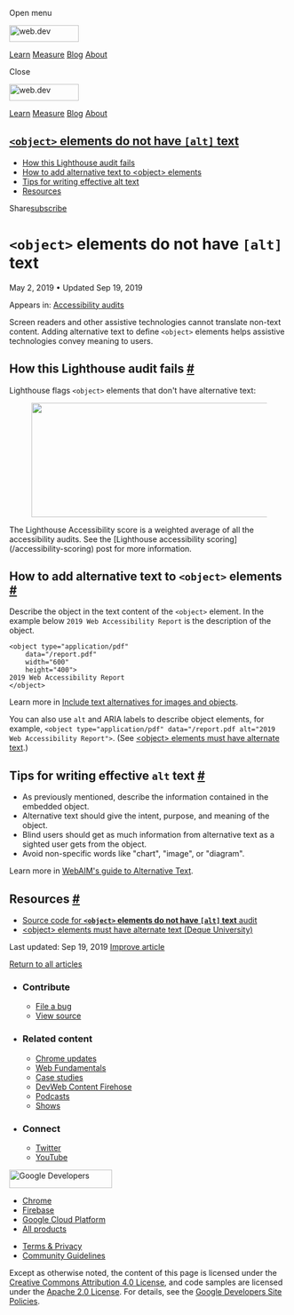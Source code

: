 <span class="w-tooltip w-tooltip--left">Open menu</span>

<a href="/" class="gc-analytics-event header-default__logo-link"><img src="/images/lockup.svg" alt="web.dev" class="header-default__logo" width="125" height="30" /></a>

<a href="/learn/" class="gc-analytics-event header-default__link">Learn</a> <a href="/measure/" class="gc-analytics-event header-default__link">Measure</a> <a href="/blog/" class="gc-analytics-event header-default__link">Blog</a> <a href="/about/" class="gc-analytics-event header-default__link">About</a>

<span class="w-tooltip">Close</span>

<a href="/" class="gc-analytics-event"><img src="/images/lockup.svg" alt="web.dev" class="drawer-default__logo" width="125" height="30" /></a>

<a href="/learn/" class="gc-analytics-event drawer-default__link">Learn</a> <a href="/measure/" class="gc-analytics-event drawer-default__link">Measure</a> <a href="/blog/" class="gc-analytics-event drawer-default__link">Blog</a> <a href="/about/" class="gc-analytics-event drawer-default__link">About</a>

<a href="#lesscodegreaterandltobjectandgtlesscodegreater-elements-do-not-have-lesscodegreateraltlesscodegreater-text" class="w-toc__header--link"><code>&lt;object&gt;</code> elements do not have <code>[alt]</code> text</a>
------------------------------------------------------------------------------------------------------------------------------------------------------------------------------------------------------------------------------

-   [How this Lighthouse audit fails](#how-this-lighthouse-audit-fails)
-   [How to add alternative text to &lt;object&gt; elements](#how-to-add-alternative-text-to-lessobjectgreater-elements)
-   [Tips for writing effective alt text](#tips-for-writing-effective-alt-text)
-   [Resources](#resources)

Share<a href="/newsletter/" class="gc-analytics-event w-actions__fab w-actions__fab--subscribe"><span>subscribe</span></a>

`<object>` elements do not have `[alt]` text
============================================

May 2, 2019 <span class="w-author__separator">•</span> Updated Sep 19, 2019

<span class="w-post-signpost__title">Appears in:</span> <a href="/lighthouse-accessibility" class="w-post-signpost__link">Accessibility audits</a>

Screen readers and other assistive technologies cannot translate non-text content. Adding alternative text to define `<object>` elements helps assistive technologies convey meaning to users.

How this Lighthouse audit fails <a href="#how-this-lighthouse-audit-fails" class="w-headline-link">#</a>
--------------------------------------------------------------------------------------------------------

Lighthouse flags `<object>` elements that don't have alternative text:

<figure><img src="https://web-dev.imgix.net/image/tcFciHGuF3MxnTr1y5ue01OGLBn2/JWSzKy951NpiznLGxqoQ.png?auto=format" class="w-screenshot" sizes="(min-width: 800px) 800px, calc(100vw - 48px)" srcset="https://web-dev.imgix.net/image/tcFciHGuF3MxnTr1y5ue01OGLBn2/JWSzKy951NpiznLGxqoQ.png?auto=format&amp;w=200 200w, https://web-dev.imgix.net/image/tcFciHGuF3MxnTr1y5ue01OGLBn2/JWSzKy951NpiznLGxqoQ.png?auto=format&amp;w=228 228w, https://web-dev.imgix.net/image/tcFciHGuF3MxnTr1y5ue01OGLBn2/JWSzKy951NpiznLGxqoQ.png?auto=format&amp;w=260 260w, https://web-dev.imgix.net/image/tcFciHGuF3MxnTr1y5ue01OGLBn2/JWSzKy951NpiznLGxqoQ.png?auto=format&amp;w=296 296w, https://web-dev.imgix.net/image/tcFciHGuF3MxnTr1y5ue01OGLBn2/JWSzKy951NpiznLGxqoQ.png?auto=format&amp;w=338 338w, https://web-dev.imgix.net/image/tcFciHGuF3MxnTr1y5ue01OGLBn2/JWSzKy951NpiznLGxqoQ.png?auto=format&amp;w=385 385w, https://web-dev.imgix.net/image/tcFciHGuF3MxnTr1y5ue01OGLBn2/JWSzKy951NpiznLGxqoQ.png?auto=format&amp;w=439 439w, https://web-dev.imgix.net/image/tcFciHGuF3MxnTr1y5ue01OGLBn2/JWSzKy951NpiznLGxqoQ.png?auto=format&amp;w=500 500w, https://web-dev.imgix.net/image/tcFciHGuF3MxnTr1y5ue01OGLBn2/JWSzKy951NpiznLGxqoQ.png?auto=format&amp;w=571 571w, https://web-dev.imgix.net/image/tcFciHGuF3MxnTr1y5ue01OGLBn2/JWSzKy951NpiznLGxqoQ.png?auto=format&amp;w=650 650w, https://web-dev.imgix.net/image/tcFciHGuF3MxnTr1y5ue01OGLBn2/JWSzKy951NpiznLGxqoQ.png?auto=format&amp;w=741 741w, https://web-dev.imgix.net/image/tcFciHGuF3MxnTr1y5ue01OGLBn2/JWSzKy951NpiznLGxqoQ.png?auto=format&amp;w=845 845w, https://web-dev.imgix.net/image/tcFciHGuF3MxnTr1y5ue01OGLBn2/JWSzKy951NpiznLGxqoQ.png?auto=format&amp;w=964 964w, https://web-dev.imgix.net/image/tcFciHGuF3MxnTr1y5ue01OGLBn2/JWSzKy951NpiznLGxqoQ.png?auto=format&amp;w=1098 1098w, https://web-dev.imgix.net/image/tcFciHGuF3MxnTr1y5ue01OGLBn2/JWSzKy951NpiznLGxqoQ.png?auto=format&amp;w=1252 1252w, https://web-dev.imgix.net/image/tcFciHGuF3MxnTr1y5ue01OGLBn2/JWSzKy951NpiznLGxqoQ.png?auto=format&amp;w=1428 1428w, https://web-dev.imgix.net/image/tcFciHGuF3MxnTr1y5ue01OGLBn2/JWSzKy951NpiznLGxqoQ.png?auto=format&amp;w=1600 1600w" width="800" height="206" /></figure>The Lighthouse Accessibility score is a weighted average of all the accessibility audits. See the [Lighthouse accessibility scoring](/accessibility-scoring) post for more information.

How to add alternative text to `<object>` elements <a href="#how-to-add-alternative-text-to-lessobjectgreater-elements" class="w-headline-link">#</a>
-----------------------------------------------------------------------------------------------------------------------------------------------------

Describe the object in the text content of the `<object>` element. In the example below `2019 Web Accessibility Report` is the description of the object.

    <object type="application/pdf"
        data="/report.pdf"
        width="600"
        height="400">
    2019 Web Accessibility Report
    </object>

Learn more in [Include text alternatives for images and objects](/labels-and-text-alternatives#include-text-alternatives-for-images-and-objects).

You can also use `alt` and ARIA labels to describe object elements, for example, `<object type="application/pdf" data="/report.pdf alt="2019 Web Accessibility Report">`. (See [&lt;object&gt; elements must have alternate text](https://dequeuniversity.com/rules/axe/3.3/object-alt).)

Tips for writing effective `alt` text <a href="#tips-for-writing-effective-alt-text" class="w-headline-link">#</a>
------------------------------------------------------------------------------------------------------------------

-   As previously mentioned, describe the information contained in the embedded object.
-   Alternative text should give the intent, purpose, and meaning of the object.
-   Blind users should get as much information from alternative text as a sighted user gets from the object.
-   Avoid non-specific words like "chart", "image", or "diagram".

Learn more in [WebAIM's guide to Alternative Text](https://webaim.org/techniques/alttext/).

Resources <a href="#resources" class="w-headline-link">#</a>
------------------------------------------------------------

-   [Source code for **`<object>` elements do not have `[alt]` text** audit](https://github.com/GoogleChrome/lighthouse/blob/master/lighthouse-core/audits/accessibility/object-alt.js)
-   [&lt;object&gt; elements must have alternate text (Deque University)](https://dequeuniversity.com/rules/axe/3.3/object-alt)

<span class="w-mr--sm">Last updated: Sep 19, 2019 </span>[Improve article](https://github.com/GoogleChrome/web.dev/blob/master/src/site/content/en/lighthouse-accessibility/object-alt/index.md)

<a href="/lighthouse-accessibility" class="gc-analytics-event w-article-navigation__link w-article-navigation__link--back w-article-navigation__link--single">Return to all articles</a>

-   ### Contribute

    -   <a href="https://github.com/GoogleChrome/web.dev/issues/new?assignees=&amp;labels=bug&amp;template=bug_report.md&amp;title=" class="w-footer__linkbox-link">File a bug</a>
    -   <a href="https://github.com/googlechrome/web.dev" class="w-footer__linkbox-link">View source</a>

-   ### Related content

    -   <a href="https://blog.chromium.org/" class="w-footer__linkbox-link">Chrome updates</a>
    -   <a href="https://developers.google.com/web/" class="w-footer__linkbox-link">Web Fundamentals</a>
    -   <a href="https://developers.google.com/web/showcase/" class="w-footer__linkbox-link">Case studies</a>
    -   <a href="https://devwebfeed.appspot.com/" class="w-footer__linkbox-link">DevWeb Content Firehose</a>
    -   <a href="/podcasts/" class="w-footer__linkbox-link">Podcasts</a>
    -   <a href="/shows/" class="w-footer__linkbox-link">Shows</a>

-   ### Connect

    -   <a href="https://www.twitter.com/ChromiumDev" class="w-footer__linkbox-link">Twitter</a>
    -   <a href="https://www.youtube.com/user/ChromeDevelopers" class="w-footer__linkbox-link">YouTube</a>

<a href="https://developers.google.com/" class="w-footer__utility-logo-link"><img src="/images/lockup-color.png" alt="Google Developers" class="w-footer__utility-logo" width="185" height="33" /></a>

-   <a href="https://developer.chrome.com/" class="w-footer__utility-link">Chrome</a>
-   <a href="https://firebase.google.com/" class="w-footer__utility-link">Firebase</a>
-   <a href="https://cloud.google.com/" class="w-footer__utility-link">Google Cloud Platform</a>
-   <a href="https://developers.google.com/products" class="w-footer__utility-link">All products</a>

<!-- -->

-   <a href="https://policies.google.com/" class="w-footer__utility-link">Terms &amp; Privacy</a>
-   <a href="/community-guidelines/" class="w-footer__utility-link">Community Guidelines</a>

Except as otherwise noted, the content of this page is licensed under the [Creative Commons Attribution 4.0 License](https://creativecommons.org/licenses/by/4.0/), and code samples are licensed under the [Apache 2.0 License](https://www.apache.org/licenses/LICENSE-2.0). For details, see the [Google Developers Site Policies](https://developers.google.com/terms/site-policies).
